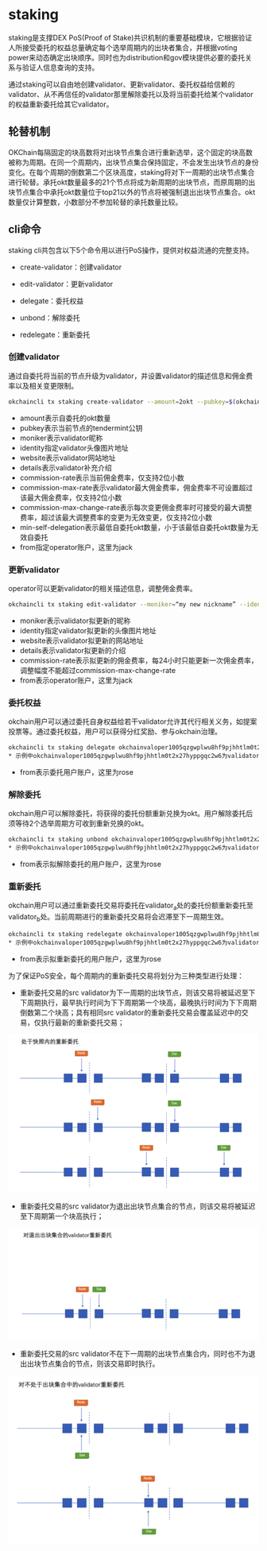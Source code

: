 # staking

staking是支撑DEX PoS(Proof of Stake)共识机制的重要基础模块，它根据验证人所接受委托的权益总量确定每个选举周期内的出块者集合，并根据voting power来动态确定出块顺序。同时也为distribution和gov模块提供必要的委托关系与验证人信息查询的支持。

通过staking可以自由地创建validator、更新validator、委托权益给信赖的validator、从不再信任的validator那里解除委托以及将当前委托给某个validator的权益重新委托给其它validator。

## 轮替机制

OKChain每隔固定的块高数将对出块节点集合进行重新选举，这个固定的块高数被称为周期。在同一个周期内，出块节点集合保持固定，不会发生出块节点的身份变化。在每个周期的倒数第二个区块高度，staking将对下一周期的出块节点集合进行轮替。承托okt数量最多的21个节点将成为新周期的出块节点，而原周期的出块节点集合中承托okt数量位于top21以外的节点将被强制退出出块节点集合。okt数量仅计算整数，小数部分不参加轮替的承托数量比较。

## cli命令
staking cli共包含以下5个命令用以进行PoS操作，提供对权益流通的完整支持。


*  create-validator：创建validator

*  edit-validator：更新validator

*  delegate：委托权益

*  unbond：解除委托

*  redelegate：重新委托

### 创建validator

通过自委托将当前的节点升级为validator，并设置validator的描述信息和佣金费率以及相关变更限制。

```bash
okchaincli tx staking create-validator --amount=2okt --pubkey=$(okchaind tendermint show-validator) --moniker="my nickname" --identity="logo|||http://mywebsite/pic/logo.jpg" --website="http://mywebsite" --details="my slogan" --commission-rate="0.10" --commission-max-rate="0.50" --commission-max-change-rate="0.01" --min-self-delegation="1" --from jack
```

* amount表示自委托的okt数量
* pubkey表示当前节点的tendermint公钥
* moniker表示validator昵称
* identity指定validator头像图片地址
* website表示validator网站地址
* details表示validator补充介绍
* commission-rate表示当前佣金费率，仅支持2位小数
* commission-max-rate表示validator最大佣金费率，佣金费率不可设置超过该最大佣金费率，仅支持2位小数
* commission-max-change-rate表示每次变更佣金费率时可接受的最大调整费率，超过该最大调整费率的变更为无效变更，仅支持2位小数
* min-self-delegation表示最低自委托okt数量，小于该最低自委托okt数量为无效自委托
* from指定operator账户，这里为jack

### 更新validator

operator可以更新validator的相关描述信息，调整佣金费率。

```bash
okchaincli tx staking edit-validator --moniker=“my new nickname” --identity="logo|||http://mynewwebsite/pic/newlogo.jpg" --website="http://mynewwebsite" --details="my new slogan" --commission-rate="0.11" --from jack
```

- moniker表示validator拟更新的昵称
- identity指定validator拟更新的头像图片地址
- website表示validator拟更新的网站地址
- details表示validator拟更新的介绍
- commission-rate表示拟更新的佣金费率，每24小时只能更新一次佣金费率，调整幅度不能超过commission-max-change-rate
- from表示operator账户，这里为jack


### 委托权益

okchain用户可以通过委托自身权益给若干validator允许其代行相关义务，如提案投票等。通过委托权益，用户可以获得分红奖励、参与okchain治理。

```bash
okchaincli tx staking delegate okchainvaloper1005qzgwplwu8hf9pjhhtlm0t2x27hyppgqc2w6 20okt  --from rose
* 示例中okchainvaloper1005qzgwplwu8hf9pjhhtlm0t2x27hyppgqc2w6为validator地址，20okt为拟委托的okt数量
```

* from表示委托用户账户，这里为rose

### 解除委托

okchain用户可以解除委托，将获得的委托份额重新兑换为okt。用户解除委托后须等待2个选举周期方可收到重新兑换的okt。

```bash
okchaincli tx staking unbond okchainvaloper1005qzgwplwu8hf9pjhhtlm0t2x27hyppgqc2w6 10 --from rose
* 示例中okchainvaloper1005qzgwplwu8hf9pjhhtlm0t2x27hyppgqc2w6为validator地址，10为拟解除委托的委托份额
```

* from表示拟解除委托的用户账户，这里为rose

### 重新委托

okchain用户可以通过重新委托交易将委托在validator<sub>a</sub>处的委托份额重新委托至validator<sub>b</sub>处。当前周期进行的重新委托交易将会迟滞至下一周期生效。

```bash
okchaincli tx staking redelegate okchainvaloper1005qzgwplwu8hf9pjhhtlm0t2x27hyppgqc2w6 okchainvaloper1alq9na49n9yycysh889rl90g9nhe58lcs50wu5 10 --from rose
* 示例中okchainvaloper1005qzgwplwu8hf9pjhhtlm0t2x27hyppgqc2w6为validator_a地址，okchainvaloper1alq9na49n9yycysh889rl90g9nhe58lcs50wu5为validator_b地址，10为拟重新委托的委托份额
```

* from表示拟重新委托的用户账户，这里为rose

为了保证PoS安全，每个周期内的重新委托交易将划分为三种类型进行处理：


*  重新委托交易的src validator为下一周期的出块节点，则该交易将被延迟至下下周期执行，最早执行时间为下下周期第一个块高，最晚执行时间为下下周期倒数第二个块高；具有相同src validator的重新委托交易会覆盖延迟中的交易，仅执行最新的重新委托交易；

![bonded validator](../img/red1.png)


*  重新委托交易的src validator为退出出块节点集合的节点，则该交易将被延迟至下周期第一个块高执行；

![unbonding validator](../img/red2.png)


*  重新委托交易的src validator不在下一周期的出块节点集合内，同时也不为退出出块节点集合的节点，则该交易即时执行。

![unbonded validator](../img/red3.png)
